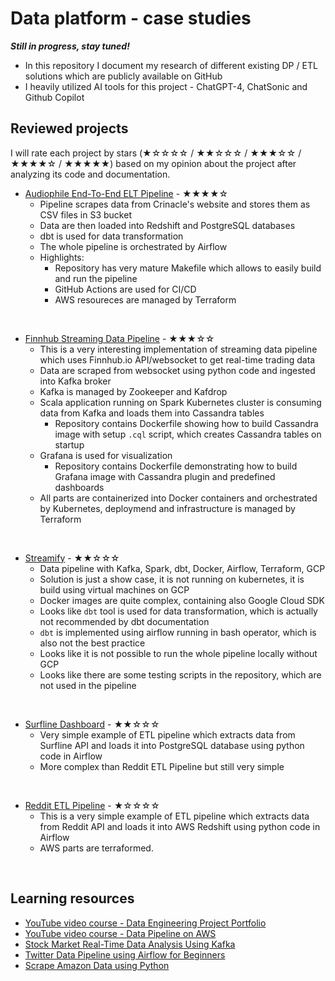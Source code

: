 # Data platform - case studies

_**Still in progress, stay tuned!**_

* In this repository I document my research of different existing DP / ETL solutions which are publicly available on GitHub
* I heavily utilized AI tools for this project - ChatGPT-4, ChatSonic and Github Copilot

## Reviewed projects
I will rate each project by stars (★☆☆☆☆ / ★★☆☆☆ / ★★★☆☆ / ★★★★☆ / ★★★★★) based on my opinion about the project after analyzing its code and documentation.
<br>

* [Audiophile End-To-End ELT Pipeline](audiophile-end-to-end-elt-pipeline/README.md) - ★★★★☆
  * Pipeline scrapes data from Crinacle's website and stores them as CSV files in S3 bucket
  * Data are then loaded into Redshift and PostgreSQL databases
  * dbt is used for data transformation
  * The whole pipeline is orchestrated by Airflow
  * Highlights:
    * Repository has very mature Makefile which allows to easily build and run the pipeline
    * GitHub Actions are used for CI/CD
    * AWS resoureces are managed by Terraform
<br>

* [Finnhub Streaming Data Pipeline](finnhub-streaming-data-pipeline/README.md) - ★★★☆☆
  * This is a very interesting implementation of streaming data pipeline which uses Finnhub.io API/websocket to get real-time trading data
  * Data are scraped from websocket using python code and ingested into Kafka broker
  * Kafka is managed by Zookeeper and Kafdrop
  * Scala application running on Spark Kubernetes cluster is consuming data from Kafka and loads them into Cassandra tables
    * Repository contains Dockerfile showing how to build Cassandra image with setup `.cql` script, which creates Cassandra tables on startup
  * Grafana is used for visualization
    * Repository contains Dockerfile demonstrating how to build Grafana image with Cassandra plugin and predefined dashboards
  * All parts are containerized into Docker containers and orchestrated by Kubernetes, deploymend and infrastructure is managed by Terraform
<br>

* [Streamify](streamify/README.md) - ★★☆☆☆
  * Data pipeline with Kafka, Spark, dbt, Docker, Airflow, Terraform, GCP
  * Solution is just a show case, it is not running on kubernetes, it is build using virtual machines on GCP
  * Docker images are quite complex, containing also Google Cloud SDK
  * Looks like `dbt` tool is used for data transformation, which is actually not recommended by dbt documentation
  * `dbt` is implemented using airflow running in bash operator, which is also not the best practice
  * Looks like it is not possible to run the whole pipeline locally without GCP
  * Looks like there are some testing scripts in the repository, which are not used in the pipeline
<br>

* [Surfline Dashboard](surfline-dashboard/README.md) - ★★☆☆☆
  * Very simple example of ETL pipeline which extracts data from Surfline API and loads it into PostgreSQL database using python code in Airflow
  * More complex than Reddit ETL Pipeline but still very simple
<br>

* [Reddit ETL Pipeline](reddit-etl-pipeline/README.md) - ★☆☆☆☆
  * This is a very simple example of ETL pipeline which extracts data from Reddit API and loads it into AWS Redshift using python code in Airflow
  * AWS parts are terraformed.
<br>

## Learning resources
* [YouTube video course - Data Engineering Project Portfolio](https://www.youtube.com/playlist?list=PLBJe2dFI4sgukOW6O0B-OVyX9c6fQKJ2N)
* [YouTube video course - Data Pipeline on AWS](https://www.youtube.com/playlist?list=PLBJe2dFI4sgt-9GR2j-rTeKtimE9pfqyt)
* [Stock Market Real-Time Data Analysis Using Kafka](https://www.youtube.com/watch?v=KerNf0NANMo)
* [Twitter Data Pipeline using Airflow for Beginners](https://www.youtube.com/watch?v=q8q3OFFfY6c)
* [Scrape Amazon Data using Python](https://www.youtube.com/watch?v=2hPCX-p_X8Q)
